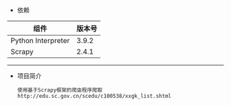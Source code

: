 - 依赖

| 组件               | 版本号 |
| ------------------ | ------ |
| Python Interpreter | 3.9.2  |
| Scrapy             | 2.4.1  |





---

- 项目简介

  ``` 
  使用基于Scrapy框架的爬虫程序爬取 http://edu.sc.gov.cn/scedu/c100538/xxgk_list.shtml
  ```

  